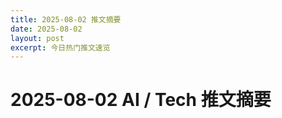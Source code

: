 ```yaml
---
title: 2025-08-02 推文摘要
date: 2025-08-02
layout: post
excerpt: 今日热门推文速览
---
```


# 2025-08-02 AI / Tech 推文摘要

